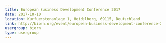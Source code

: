 ```yaml
---
title: European Business Development Conference 2017
date: 2017-10-10
location: Kurfuerstenanlage 1, Heidelberg, 69115, Deutschland
link: http://biorn.org/event/european-business-development-conference-2017/
usergroup: biorn
type: usergroup
---
```

